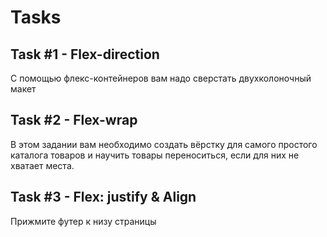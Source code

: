 # Tasks

## Task #1 - Flex-direction
С помощью флекс-контейнеров вам надо сверстать двухколоночный макет

## Task #2 - Flex-wrap
В этом задании вам необходимо создать вёрстку для самого простого каталога товаров и научить товары переноситься, если для них не хватает места.

## Task #3 - Flex: justify & Align
Прижмите футер к низу страницы
